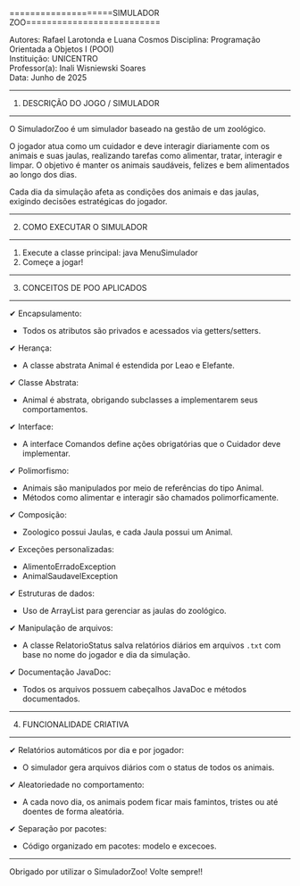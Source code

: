====================SIMULADOR ZOO==========================

Autores: Rafael Larotonda e Luana Cosmos
Disciplina: Programação Orientada a Objetos I (POOI)  
Instituição: UNICENTRO  
Professor(a): Inali Wisniewski Soares  
Data: Junho de 2025

-----------------------------------------------------------
1. DESCRIÇÃO DO JOGO / SIMULADOR
-----------------------------------------------------------
O SimuladorZoo é um simulador baseado na gestão de um zoológico.

O jogador atua como um cuidador e deve interagir diariamente com os animais e suas jaulas, realizando tarefas como alimentar, tratar, interagir e limpar. O objetivo é manter os animais saudáveis, felizes e bem alimentados ao longo dos dias.

Cada dia da simulação afeta as condições dos animais e das jaulas, exigindo decisões estratégicas do jogador.

-----------------------------------------------------------
2. COMO EXECUTAR O SIMULADOR
-----------------------------------------------------------

1. Execute a classe principal:
   java MenuSimulador
2. Começe a jogar!

-----------------------------------------------------------
3. CONCEITOS DE POO APLICADOS
-----------------------------------------------------------

✔ Encapsulamento:
- Todos os atributos são privados e acessados via getters/setters.

✔ Herança:
- A classe abstrata Animal é estendida por Leao e Elefante.

✔ Classe Abstrata:
- Animal é abstrata, obrigando subclasses a implementarem seus comportamentos.

✔ Interface:
- A interface Comandos define ações obrigatórias que o Cuidador deve implementar.

✔ Polimorfismo:
- Animais são manipulados por meio de referências do tipo Animal.
- Métodos como alimentar e interagir são chamados polimorficamente.

✔ Composição:
- Zoologico possui Jaulas, e cada Jaula possui um Animal.

✔ Exceções personalizadas:
- AlimentoErradoException
- AnimalSaudavelException

✔ Estruturas de dados:
- Uso de ArrayList para gerenciar as jaulas do zoológico.

✔ Manipulação de arquivos:
- A classe RelatorioStatus salva relatórios diários em arquivos `.txt` com base no nome do jogador e dia da simulação.

✔ Documentação JavaDoc:
- Todos os arquivos possuem cabeçalhos JavaDoc e métodos documentados.

-----------------------------------------------------------
4. FUNCIONALIDADE CRIATIVA
-----------------------------------------------------------

✔ Relatórios automáticos por dia e por jogador:
- O simulador gera arquivos diários com o status de todos os animais.

✔ Aleatoriedade no comportamento:
- A cada novo dia, os animais podem ficar mais famintos, tristes ou até doentes de forma aleatória.

✔ Separação por pacotes:
- Código organizado em pacotes: modelo e excecoes.

-----------------------------------------------------------

Obrigado por utilizar o SimuladorZoo! Volte sempre!!
